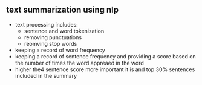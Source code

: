 ## text summarization using nlp
* text processing includes:
  * sentence and word tokenization
  * removing punctuations
  * reomving stop words
* keeping a record of word frequency
* keeping a record of sentence frequency and providing a score based on the number of times the word appreaed in the word
* higher the4 sentence score more important it is and top 30% sentences included in the summary 
